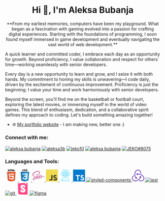 <h1 align="center">Hi 👋, I'm Aleksa Bubanja</h1>
<p  align="center">**From my earliest memories, computers have been my playground. What began as a fascination with gaming evolved into a passion for crafting digital experiences. Starting with the foundations of programming, I soon found myself immersed in game development and eventually navigating the vast world of web development.**
</p>
<p>
  A quick learner and committed coder, I embrace each day as an opportunity for growth. Beyond proficiency, I value collaboration and respect for others` time—working seamlessly with senior developers.
</p>
<p>
Every day is a new opportunity to learn and grow, and I seize it with both hands. My commitment to honing my skills is unwavering—I code daily, driven by the excitement of continuous improvement. Proficiency is just the beginning; I value your time and work harmoniously with senior developers.
</p>
<p>  
Beyond the screen, you'll find me on the basketball or football court, exploring the latest movies, or immersing myself in the world of video games. This blend of enthusiasm, dedication, and a collaborative spirit defines my approach to coding. Let's build something amazing together!
</p>

- 🌐 [My portfolio website](https://aleksa-bubanja.netlify.app/) - I am making new, better one :)

<h3 align="left">Connect with me:</h3>
<p align="left">
  <a href="https://www.linkedin.com/in/aleksa-bubanja/" target="_blank"><img align="center" src="https://raw.githubusercontent.com/rahuldkjain/github-profile-readme-generator/master/src/images/icons/Social/linked-in-alt.svg" alt="aleksa bubanja" height="30" width="40" /></a>
<a href="https://twitter.com/aleksa3b" target="_blank"><img align="center" src="https://raw.githubusercontent.com/rahuldkjain/github-profile-readme-generator/master/src/images/icons/Social/twitter.svg" alt="aleksa3b" height="30" width="40" /></a>
<a href="https://stackoverflow.com/users/16413657/jeko10" target="_blank"><img align="center" src="https://raw.githubusercontent.com/rahuldkjain/github-profile-readme-generator/master/src/images/icons/Social/stack-overflow.svg" alt="jeko10" height="30" width="40" /></a> <a href="https://www.facebook.com/aleksa.bubanja.94" target="blank"><img align="center" src="https://raw.githubusercontent.com/rahuldkjain/github-profile-readme-generator/master/src/images/icons/Social/facebook.svg" alt="aleksa bubanja" height="30" width="40" /></a> <a href="https://discord.gg/#8075" target="blank"><img align="center" src="https://raw.githubusercontent.com/rahuldkjain/github-profile-readme-generator/master/src/images/icons/Social/discord.svg" alt="JEKO#8075" height="30" width="40" /></a>
</p>

<h3 align="left">Languages and Tools:</h3>
<p align="left"> <a href="https://www.w3.org/html/" target="_blank" rel="noreferrer"> <img src="https://raw.githubusercontent.com/devicons/devicon/master/icons/html5/html5-original-wordmark.svg" alt="html5" width="40" height="40"/> </a> <a href="https://www.w3schools.com/css/" target="_blank" rel="noreferrer"> <img src="https://raw.githubusercontent.com/devicons/devicon/master/icons/css3/css3-original-wordmark.svg" alt="css3" width="40" height="40"/> </a> <a href="https://sass-lang.com" target="_blank" rel="noreferrer"> <img src="https://raw.githubusercontent.com/devicons/devicon/master/icons/sass/sass-original.svg" alt="sass" width="40" height="40"/> </a> <a href="https://developer.mozilla.org/en-US/docs/Web/JavaScript" target="_blank" rel="noreferrer"> <img src="https://raw.githubusercontent.com/devicons/devicon/master/icons/javascript/javascript-original.svg" alt="javascript" width="40" height="40"/> </a> 
  <a href="https://reactjs.org/" target="_blank" rel="noreferrer"> <img src="https://raw.githubusercontent.com/devicons/devicon/master/icons/react/react-original-wordmark.svg" alt="react" width="40" height="40"/> </a> 
  <a href="https://www.typescriptlang.org/" target="_blank" rel="noreferrer"> <img src="https://raw.githubusercontent.com/devicons/devicon/master/icons/typescript/typescript-original.svg" alt="typescript" width="40" height="40"/> </a>

  <a href="https://styled-components.com/" target="_blank" rel="noreferrer"> 
  <img src="https://miro.medium.com/v2/resize:fit:480/1*Iohnw2aOQ5EBghVoqKA7VA.png" alt="styled-components" width="40" height="40"/> 
</a> 
  <a href="https://redux.js.org" target="_blank" rel="noreferrer"> 
  <img src="https://raw.githubusercontent.com/devicons/devicon/master/icons/redux/redux-original.svg" alt="redux" width="40" height="40"/> 
</a> 
  <a href="https://jestjs.io/" target="_blank" rel="noreferrer"> 
  <img src="https://www.vectorlogo.zone/logos/jestjsio/jestjsio-icon.svg" alt="jest" width="40" height="40"/> 
</a> 
  <a href="https://git-scm.com/" target="_blank" rel="noreferrer"> <img src="https://www.vectorlogo.zone/logos/git-scm/git-scm-icon.svg" alt="git" width="40" height="40"/> </a> 
  
<a href="https://storybook.js.org/" target="_blank" rel="noreferrer"> 
<img src="https://raw.githubusercontent.com/devicons/devicon/master/icons/storybook/storybook-original.svg" alt="storybook" width="40" height="40"/> 
</a>

<a href="https://www.figma.com/" target="_blank" rel="noreferrer"> 
<img src="https://www.vectorlogo.zone/logos/figma/figma-icon.svg" alt="figma" width="40" height="40"/> 
</a> </p> 
